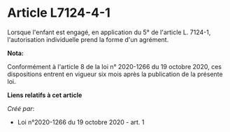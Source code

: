 # Article L7124-4-1 

Lorsque l'enfant est engagé, en application du 5° de l'article L. 7124-1, l'autorisation individuelle prend la forme d'un
agrément.

**Nota:**

Conformément à l'article 8 de la loi n° 2020-1266 du 19 octobre 2020, ces dispositions entrent en vigueur six mois après la
publication de la présente loi.

**Liens relatifs à cet article**

_Créé par_:

  - Loi n°2020-1266 du 19 octobre 2020 - art. 1
